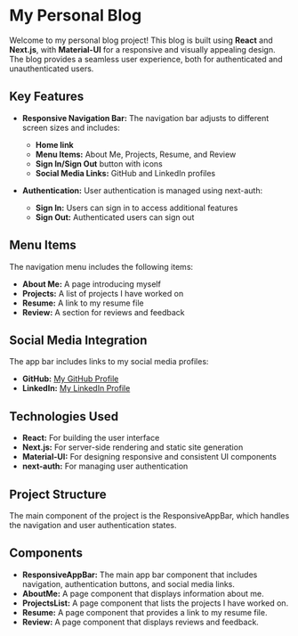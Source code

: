 # My Personal Blog

Welcome to my personal blog project! This blog is built using **React** and **Next.js**, with **Material-UI** for a responsive and visually appealing design. The blog provides a seamless user experience, both for authenticated and unauthenticated users.

## Key Features

- **Responsive Navigation Bar:** The navigation bar adjusts to different screen sizes and includes:
  - **Home link**
  - **Menu Items:** About Me, Projects, Resume, and Review
  - **Sign In/Sign Out** button with icons
  - **Social Media Links:** GitHub and LinkedIn profiles

- **Authentication:** User authentication is managed using next-auth:
  - **Sign In:** Users can sign in to access additional features
  - **Sign Out:** Authenticated users can sign out

## Menu Items

The navigation menu includes the following items:
- **About Me:** A page introducing myself
- **Projects:** A list of projects I have worked on
- **Resume:** A link to my resume file
- **Review:** A section for reviews and feedback

## Social Media Integration

The app bar includes links to my social media profiles:
- **GitHub:** [My GitHub Profile](https://github.com/GeorgeMocanu23)
- **LinkedIn:** [My LinkedIn Profile](https://www.linkedin.com/in/george-mocanu-766b3b160)

## Technologies Used

- **React:** For building the user interface
- **Next.js:** For server-side rendering and static site generation
- **Material-UI:** For designing responsive and consistent UI components
- **next-auth:** For managing user authentication

## Project Structure

The main component of the project is the ResponsiveAppBar, which handles the navigation and user authentication states.

## Components

- **ResponsiveAppBar:** The main app bar component that includes navigation, authentication buttons, and social media links.
- **AboutMe:** A page component that displays information about me.
- **ProjectsList:** A page component that lists the projects I have worked on.
- **Resume:** A page component that provides a link to my resume file.
- **Review:** A page component that displays reviews and feedback.
